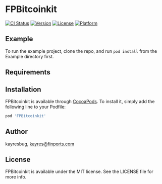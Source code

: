 # FPBitcoinkit

[![CI Status](https://img.shields.io/travis/kayresbug/FPBitcoinkit.svg?style=flat)](https://travis-ci.org/kayresbug/FPBitcoinkit)
[![Version](https://img.shields.io/cocoapods/v/FPBitcoinkit.svg?style=flat)](https://cocoapods.org/pods/FPBitcoinkit)
[![License](https://img.shields.io/cocoapods/l/FPBitcoinkit.svg?style=flat)](https://cocoapods.org/pods/FPBitcoinkit)
[![Platform](https://img.shields.io/cocoapods/p/FPBitcoinkit.svg?style=flat)](https://cocoapods.org/pods/FPBitcoinkit)

## Example

To run the example project, clone the repo, and run `pod install` from the Example directory first.

## Requirements

## Installation

FPBitcoinkit is available through [CocoaPods](https://cocoapods.org). To install
it, simply add the following line to your Podfile:

```ruby
pod 'FPBitcoinkit'
```

## Author

kayresbug, kayres@finports.com

## License

FPBitcoinkit is available under the MIT license. See the LICENSE file for more info.
